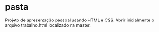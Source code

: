 # pasta
Projeto de apresentação pessoal usando HTML e CSS. Abrir inicialmente o arquivo trabalho.html localizado na master.
